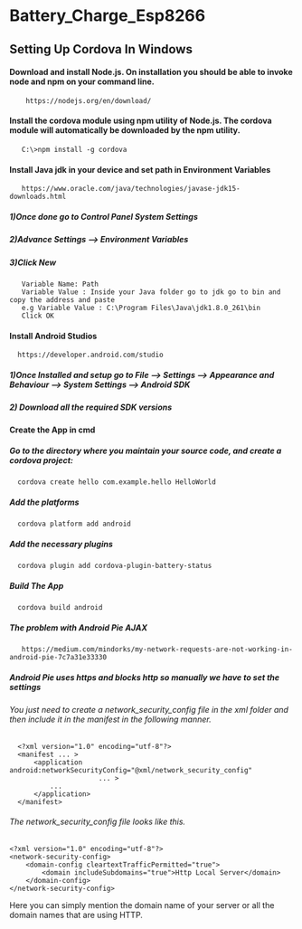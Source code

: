 # Battery_Charge_Esp8266
 
 ## Setting Up Cordova In Windows
 
 #### Download and install Node.js. On installation you should be able to invoke node and npm on your command line.
        https://nodejs.org/en/download/
        
 #### Install the cordova module using npm utility of Node.js. The cordova module will automatically be downloaded by the npm utility.
       C:\>npm install -g cordova
       
 #### Install Java jdk in your device and set path in Environment Variables
       https://www.oracle.com/java/technologies/javase-jdk15-downloads.html
   ##### 1)Once done go to Control Panel System Settings
   ##### 2)Advance Settings --> Environment Variables
   ##### 3)Click New 
       Variable Name: Path
       Variable Value : Inside your Java folder go to jdk go to bin and copy the address and paste 
       e.g Variable Value : C:\Program Files\Java\jdk1.8.0_261\bin
       Click OK
       
#### Install Android Studios
      https://developer.android.com/studio
   ##### 1)Once Installed and setup go to File --> Settings --> Appearance and Behaviour --> System Settings --> Android SDK
   ##### 2) Download all the required SDK versions
    
#### Create the App in cmd
##### Go to the directory where you maintain your source code, and create a cordova project:
      cordova create hello com.example.hello HelloWorld
##### Add the platforms
      cordova platform add android
##### Add the necessary plugins
      cordova plugin add cordova-plugin-battery-status
##### Build The App
      cordova build android
##### The problem with Android Pie AJAX
       https://medium.com/mindorks/my-network-requests-are-not-working-in-android-pie-7c7a31e33330
   ##### Android Pie uses https and blocks http so manually we have to set the settings
   ###### You just need to create a network_security_config file in the xml folder and then include it in the manifest in the following manner.
      <?xml version="1.0" encoding="utf-8"?>
      <manifest ... >
          <application android:networkSecurityConfig="@xml/network_security_config"
                          ... >
              ...
          </application>
      </manifest>
   ###### The network_security_config file looks like this.
    <?xml version="1.0" encoding="utf-8"?>
    <network-security-config>
        <domain-config cleartextTrafficPermitted="true">
            <domain includeSubdomains="true">Http Local Server</domain>
        </domain-config>
    </network-security-config>
  Here you can simply mention the domain name of your server or all the domain names that are using HTTP.
   

      
      
